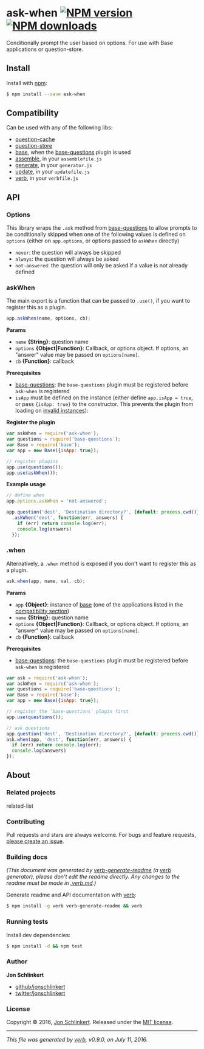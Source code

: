# ask-when [![NPM version](https://img.shields.io/npm/v/ask-when.svg?style=flat)](https://www.npmjs.com/package/ask-when) [![NPM downloads](https://img.shields.io/npm/dm/ask-when.svg?style=flat)](https://npmjs.org/package/ask-when)

Conditionally prompt the user based on options. For use with Base applications or question-store.

## Install

Install with [npm](https://www.npmjs.com/):

```sh
$ npm install --save ask-when
```

## Compatibility

Can be used with any of the following libs:

* [question-cache](https://github.com/jonschlinkert/question-cache)
* [question-store](https://github.com/jonschlinkert/question-store)
* [base](https://github.com/node-base/base), when the [base-questions](https://github.com/node-base/base-questions) plugin is used
* [assemble](https://github.com/assemble/assemble), in your `assemblefile.js`
* [generate](https://github.com/generate/generate), in your `generator.js`
* [update](https://github.com/update/update), in your `updatefile.js`
* [verb](https://github.com/verbose/verb), in your `verbfile.js`

## API

### Options

This library wraps the `.ask` method from [base-questions](https://github.com/node-base/base-questions) to allow prompts to be conditionally skipped when one of the following values is defined on `options` (either on `app.options`, or options passed to `askWhen` directly)

* `never`: the question will always be skipped
* `always`: the question will always be asked
* `not-answered`: the question will only be asked if a value is not already defined

### askWhen

The main export is a function that can be passed to `.use()`, if you want to register this as a plugin.

```js
app.askWhen(name, options, cb);
```

**Params**

* `name` **{String}**: question name
* `options` **{Object|Function}**: Callback, or options object. If options, an "answer" value may be passed on `options[name]`.
* `cb` **{Function}**: callback

**Prerequisites**

* [base-questions](https://github.com/node-base/base-questions): the `base-questions` plugin must be registered before `ask-when` is registered
* `isApp` must be defined on the instance (either define `app.isApp = true`, or pass `{isApp: true}` to the constructor. This prevents the plugin from loading on [invalid instances](https://github.com/node-base/is-valid-app)):

**Register the plugin**

```js
var askWhen = require('ask-when');
var questions = require('base-questions');
var Base = require('base');
var app = new Base({isApp: true});

// register plugins
app.use(questions());
app.use(askWhen());
```

**Example usage**

```js
// define when 
app.options.askWhen = 'not-answered';

app.question('dest', 'Destination directory?', {default: process.cwd()})
  .askWhen('dest', function(err, answers) {
    if (err) return console.log(err);
    console.log(answers)
  });
```

### .when

Alternatively, a `.when` method is exposed if you don't want to register this as a plugin.

```js
ask.when(app, name, val, cb);
```

**Params**

* `app` **{Object}**: instance of [base](https://github.com/node-base/base) (one of the applications listed in the [compatibility section](#compatibility))
* `name` **{String}**: question name
* `options` **{Object|Function}**: Callback, or options object. If options, an "answer" value may be passed on `options[name]`.
* `cb` **{Function}**: callback

**Prerequisites**

* [base-questions](https://github.com/node-base/base-questions): the `base-questions` plugin must be registered before `ask-when` is registered

```js
var ask = require('ask-when');
var askWhen = require('ask-when');
var questions = require('base-questions');
var Base = require('base');
var app = new Base({isApp: true});

// register the `base-questions` plugin first
app.use(questions());

// ask questions
app.question('dest', 'Destination directory?', {default: process.cwd()})
ask.when(app, 'dest', function(err, answers) {
  if (err) return console.log(err);
  console.log(answers)
});
```

## About

### Related projects

related-list

### Contributing

Pull requests and stars are always welcome. For bugs and feature requests, [please create an issue](../../issues/new).

### Building docs

_(This document was generated by [verb-generate-readme](https://github.com/verbose/verb-generate-readme) (a [verb](https://github.com/verbose/verb) generator), please don't edit the readme directly. Any changes to the readme must be made in [.verb.md](.verb.md).)_

Generate readme and API documentation with [verb](https://github.com/verbose/verb):

```sh
$ npm install -g verb verb-generate-readme && verb
```

### Running tests

Install dev dependencies:

```sh
$ npm install -d && npm test
```

### Author

**Jon Schlinkert**

* [github/jonschlinkert](https://github.com/jonschlinkert)
* [twitter/jonschlinkert](http://twitter.com/jonschlinkert)

### License

Copyright © 2016, [Jon Schlinkert](https://github.com/jonschlinkert).
Released under the [MIT license](https://github.com/jonschlinkert/ask-when/blob/master/LICENSE).

***

_This file was generated by [verb](https://github.com/verbose/verb), v0.9.0, on July 11, 2016._